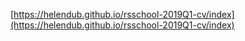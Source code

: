 [https://helendub.github.io/rsschool-2019Q1-cv/index](https://helendub.github.io/rsschool-2019Q1-cv/index)
